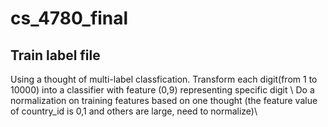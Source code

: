 # cs_4780_final
## Train label file
Using a thought of multi-label classfication. Transform each digit(from 1 to 10000) into a classifier with feature (0,9) representing specific digit \\
Do a normalization on training features based on one thought (the feature value of country_id is 0,1 and others are large, need to normalize)\\
